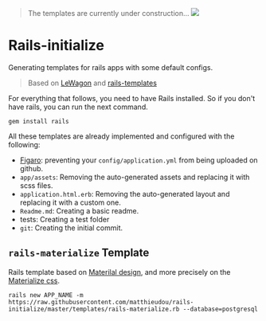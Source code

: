 > The templates are currently under construction... ![](https://img.shields.io/teamcity/http/teamcity.jetbrains.com/s/bt345.svg)

# Rails-initialize
Generating templates for rails apps with some default configs.
> Based on [LeWagon](https://github.com/lewagon/rails-templates) and [rails-templates](http://guides.rubyonrails.org/rails_application_templates.html)

For everything that follows, you need to have Rails installed. So if you don't have rails, you can run the next command.

```shell
gem install rails
```

All these templates are already implemented and configured with the following:

- [Figaro](https://github.com/laserlemon/figaro): preventing your `config/application.yml` from being uploaded on github.
- `app/assets`: Removing the auto-generated assets and replacing it with scss files.
- `application.html.erb`: Removing the auto-generated layout and replacing it with a custom one.
- `Readme.md`: Creating a basic readme.
- tests: Creating a test folder
- `git`: Creating the initial commit.

## `rails-materialize` Template
Rails template based on [Materilal design](https://material.io/guidelines/), and more precisely on the [Materialize css](http://materializecss.com/).

```shell
rails new APP_NAME -m https://raw.githubusercontent.com/matthieudou/rails-initialize/master/templates/rails-materialize.rb --database=postgresql
```
